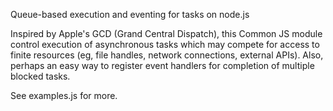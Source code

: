 Queue-based execution and eventing for tasks on node.js

Inspired by Apple's GCD (Grand Central Dispatch), this Common JS module control execution of asynchronous tasks which may compete for access to finite resources (eg, file handles, network connections, external APIs). Also, perhaps an easy way to register event handlers for completion of multiple blocked tasks.

See examples.js for more.